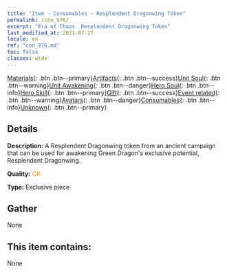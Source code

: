```yaml
---
title: "Item - Consumables - Resplendent Dragonwing Token"
permalink: /con_976/
excerpt: "Era of Chaos  Resplendent Dragonwing Token"
last_modified_at: 2021-07-27
locale: en
ref: "con_976.md"
toc: false
classes: wide
---
```

 [Materials](/Items/){: .btn .btn--primary}[Artifacts](/Items/Artifacts/){: .btn .btn--success}[Unit Soul](/Items/UnitSoul/){: .btn .btn--warning}[Unit Awakening](/Items/UnitAwakening/){: .btn .btn--danger}[Hero Soul](/Items/HeroSoul/){: .btn .btn--info}[Hero Skill](/Items/HeroSkill/){: .btn .btn--primary}[Gift](/Items/Gift/){: .btn .btn--success}[Event related](/Items/Events/){: .btn .btn--warning}[Avatars](/Items/Avatars/){: .btn .btn--danger}[Consumables](/Items/Consumables/){: .btn .btn--info}[Unknown](/Items/Unknown/){: .btn .btn--primary}

## Details
 **Description:** A Resplendent Dragonwing token from an ancient campaign that can be used for awakening Green Dragon's exclusive potential, Resplendent Dragonwing.

 **Quality:** <span style="color: #FF8C00">OK</span>

 **Type:** Exclusive piece

## Gather

  None

## This item contains:

  None

